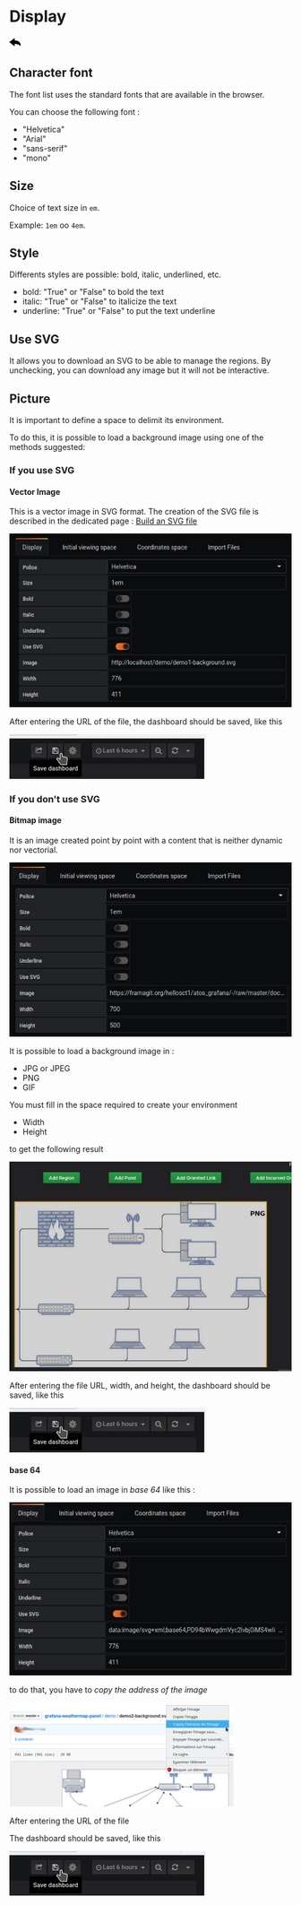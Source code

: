 # Display
[![](../../screenshots/other/Go-back.png)](README.md)


## Character font

The font list uses the standard fonts that are available in the browser.

You can choose the following font :

- "Helvetica"
- "Arial"
- "sans-serif"
- "mono"


## Size


Choice of text size in `em`. 

Example: `1em` oo `4em`.
 
 
 
## Style

Differents styles are possible: bold, italic, underlined, etc.

- bold: "True" or "False" to bold the text
- italic: "True" or "False" to italicize the text
- underline: "True" or "False" to put the text underline

        
        
## Use SVG

It allows you to download an SVG to be able to manage the regions. By unchecking, you can download any image but it will not be interactive.

## Picture

It is important to define a space to delimit its environment.

To do this, it is possible to load a background image using one of the methods suggested: 

### If you use SVG

#### Vector Image

This is a vector image in SVG format. The creation of the SVG file is described in the dedicated page : [Build an SVG file](../appendix/svg.md)

![display](../../screenshots/editor/display/svg-background.jpg)

After entering the URL of the file, the dashboard should be saved, like this


![display](../../screenshots/editor/display/save-dashboard.jpg)


### If you don't use SVG

#### Bitmap image

It is an image created point by point with a content that is neither dynamic nor vectorial.

![display](../../screenshots/editor/display/jpg-background.jpg)



It is possible to load a background image in : 

- JPG or JPEG
- PNG
- GIF

You must fill in the space required to create your environment

- Width
- Height

to get the following result

![display](../../screenshots/editor/display/jpg-resultat.jpg)


After entering the file URL, width, and height, the dashboard should be saved, like this


![display](../../screenshots/editor/display/save-dashboard.jpg)


#### base 64

It is possible to load an image in *base 64* like this : 


![display](../../screenshots/editor/display/base64-picture.jpg)


to do that, you have to *copy the address of the image*

![display](../../screenshots/editor/display/base64-capture.jpg)




After entering the URL of the file



The dashboard should be saved, like this


![display](../../screenshots/editor/display/save-dashboard.jpg)



